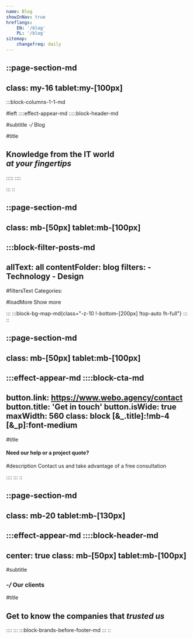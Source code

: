 ```yaml
---
name: Blog
showInNav: true
hreflangs:
    EN: '/blog'
    PL: '/blog'
sitemap:
    changefreq: daily
---
```


::page-section-md
---
class: my-16 tablet:my-[100px]
---
:::block-columns-1-1-md

#left
::::effect-appear-md
:::::block-header-md

#subtitle
*-/* Blog

#title
## Knowledge from the IT world <br> *at your fingertips*

:::::
::::

<!-- #right
::::effect-appear-md
---
class: text-justify desktop:pr-12 tablet:mt-8
---
Lorem ipsum dolor sit amet, consectetur adipiscing elit, sed do eiusmod tempor incididunt ut labore et dolore magna aliqua. Ut enim ad minim veniam, quis nostrud exercitation ullamco laboris commodo consequat.
:::: -->

:::
::



::page-section-md
---
class: mb-[50px] tablet:mb-[100px]
---

:::block-filter-posts-md
---
allText: all
contentFolder: blog
filters:
    - Technology
    - Design
---

#filtersText
Categories:

#loadMore
Show more

:::
:::block-bg-map-md{class="-z-10 !-bottom-[200px] !top-auto !h-full"}
:::
::



::page-section-md
---
class: mb-[50px] tablet:mb-[100px]
---
:::effect-appear-md
::::block-cta-md
---
button.link: https://www.webo.agency/contact
button.title: 'Get in touch'
button.isWide: true
maxWidth: 560
class: block [&_.title]:!mb-4  [&_p]:font-medium
---

#title
#### Need our help or a project quote?

#description
Contact us and take advantage of a free consultation

::::
:::
::

::page-section-md
---
class: mb-20 tablet:mb-[130px]
---
:::effect-appear-md
::::block-header-md
---
center: true
class: mb-[50px] tablet:mb-[100px]
---

#subtitle
### *-/* Our clients

#title
## Get to know the companies that *trusted us*

::::
:::
:::block-brands-before-footer-md
:::
::